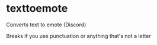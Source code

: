 # texttoemote
Converts text to emote (Discord)

Breaks if you use punctuation or anything that's not a letter
